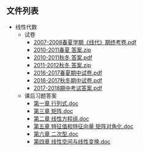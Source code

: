 

## 文件列表

- 线性代数
    - 试卷
        - [2007-2008春夏学期《线代》期终考卷.pdf](https%3A//github.com/QSCTech/zju-icicles/raw/master/%E7%BA%BF%E6%80%A7%E4%BB%A3%E6%95%B0/%E8%AF%95%E5%8D%B7/2007-2008%E6%98%A5%E5%A4%8F%E5%AD%A6%E6%9C%9F%E3%80%8A%E7%BA%BF%E4%BB%A3%E3%80%8B%E6%9C%9F%E7%BB%88%E8%80%83%E5%8D%B7.pdf)
        - [2010-2011春夏 答案.zip](https%3A//github.com/QSCTech/zju-icicles/raw/master/%E7%BA%BF%E6%80%A7%E4%BB%A3%E6%95%B0/%E8%AF%95%E5%8D%B7/2010-2011%E6%98%A5%E5%A4%8F%20%E7%AD%94%E6%A1%88.zip)
        - [2010-2011秋冬 答案.pdf](https%3A//github.com/QSCTech/zju-icicles/raw/master/%E7%BA%BF%E6%80%A7%E4%BB%A3%E6%95%B0/%E8%AF%95%E5%8D%B7/2010-2011%E7%A7%8B%E5%86%AC%20%E7%AD%94%E6%A1%88.pdf)
        - [2011-2012秋冬 答案.zip](https%3A//github.com/QSCTech/zju-icicles/raw/master/%E7%BA%BF%E6%80%A7%E4%BB%A3%E6%95%B0/%E8%AF%95%E5%8D%B7/2011-2012%E7%A7%8B%E5%86%AC%20%E7%AD%94%E6%A1%88.zip)
        - [2016-2017春夏期中试卷.pdf](https%3A//github.com/QSCTech/zju-icicles/raw/master/%E7%BA%BF%E6%80%A7%E4%BB%A3%E6%95%B0/%E8%AF%95%E5%8D%B7/2016-2017%E6%98%A5%E5%A4%8F%E6%9C%9F%E4%B8%AD%E8%AF%95%E5%8D%B7.pdf)
        - [2016-2017秋冬期中试卷.pdf](https%3A//github.com/QSCTech/zju-icicles/raw/master/%E7%BA%BF%E6%80%A7%E4%BB%A3%E6%95%B0/%E8%AF%95%E5%8D%B7/2016-2017%E7%A7%8B%E5%86%AC%E6%9C%9F%E4%B8%AD%E8%AF%95%E5%8D%B7.pdf)
        - [2017-2018期中考试答案.pdf](https%3A//github.com/QSCTech/zju-icicles/raw/master/%E7%BA%BF%E6%80%A7%E4%BB%A3%E6%95%B0/%E8%AF%95%E5%8D%B7/2017-2018%E6%9C%9F%E4%B8%AD%E8%80%83%E8%AF%95%E7%AD%94%E6%A1%88.pdf)
    - 课后习题答案
        - [第一章 行列式.doc](https%3A//github.com/QSCTech/zju-icicles/raw/master/%E7%BA%BF%E6%80%A7%E4%BB%A3%E6%95%B0/%E8%AF%BE%E5%90%8E%E4%B9%A0%E9%A2%98%E7%AD%94%E6%A1%88/%E7%AC%AC%E4%B8%80%E7%AB%A0%20%E8%A1%8C%E5%88%97%E5%BC%8F.doc)
        - [第三章 矩阵.doc](https%3A//github.com/QSCTech/zju-icicles/raw/master/%E7%BA%BF%E6%80%A7%E4%BB%A3%E6%95%B0/%E8%AF%BE%E5%90%8E%E4%B9%A0%E9%A2%98%E7%AD%94%E6%A1%88/%E7%AC%AC%E4%B8%89%E7%AB%A0%20%E7%9F%A9%E9%98%B5.doc)
        - [第二章 线性方程组.doc](https%3A//github.com/QSCTech/zju-icicles/raw/master/%E7%BA%BF%E6%80%A7%E4%BB%A3%E6%95%B0/%E8%AF%BE%E5%90%8E%E4%B9%A0%E9%A2%98%E7%AD%94%E6%A1%88/%E7%AC%AC%E4%BA%8C%E7%AB%A0%20%E7%BA%BF%E6%80%A7%E6%96%B9%E7%A8%8B%E7%BB%84.doc)
        - [第五章 特征值和特征向量 矩阵对角化.doc](https%3A//github.com/QSCTech/zju-icicles/raw/master/%E7%BA%BF%E6%80%A7%E4%BB%A3%E6%95%B0/%E8%AF%BE%E5%90%8E%E4%B9%A0%E9%A2%98%E7%AD%94%E6%A1%88/%E7%AC%AC%E4%BA%94%E7%AB%A0%20%E7%89%B9%E5%BE%81%E5%80%BC%E5%92%8C%E7%89%B9%E5%BE%81%E5%90%91%E9%87%8F%20%E7%9F%A9%E9%98%B5%E5%AF%B9%E8%A7%92%E5%8C%96.doc)
        - [第六章 二次型.doc](https%3A//github.com/QSCTech/zju-icicles/raw/master/%E7%BA%BF%E6%80%A7%E4%BB%A3%E6%95%B0/%E8%AF%BE%E5%90%8E%E4%B9%A0%E9%A2%98%E7%AD%94%E6%A1%88/%E7%AC%AC%E5%85%AD%E7%AB%A0%20%E4%BA%8C%E6%AC%A1%E5%9E%8B.doc)
        - [第四章 线性空间与线性变换.doc](https%3A//github.com/QSCTech/zju-icicles/raw/master/%E7%BA%BF%E6%80%A7%E4%BB%A3%E6%95%B0/%E8%AF%BE%E5%90%8E%E4%B9%A0%E9%A2%98%E7%AD%94%E6%A1%88/%E7%AC%AC%E5%9B%9B%E7%AB%A0%20%E7%BA%BF%E6%80%A7%E7%A9%BA%E9%97%B4%E4%B8%8E%E7%BA%BF%E6%80%A7%E5%8F%98%E6%8D%A2.doc)
